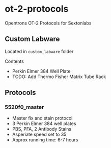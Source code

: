# ot-2-protocols

Opentrons OT-2 Protocols for Sextonlabs

## Custom Labware

Located in `custom_labware` folder

Contents

- Perkin Elmer 384 Well Plate
- TODO: Add Thermo Fisher Matrix Tube Rack

## Protocols

### 5520f0_master

- Master fix and stain protocol
- 3 Perkin Elmer 384 well plates
- PBS, PFA, 2 Antibody Stains
- Asperiate speed set to 35
- Approx running time: 6-7 hours
